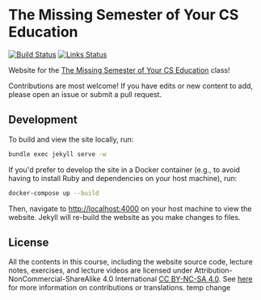 # The Missing Semester of Your CS Education

[![Build Status](https://github.com/missing-semester/missing-semester/actions/workflows/build.yml/badge.svg)](https://github.com/missing-semester/missing-semester/actions/workflows/build.yml) [![Links Status](https://github.com/missing-semester/missing-semester/actions/workflows/links.yml/badge.svg)](https://github.com/missing-semester/missing-semester/actions/workflows/links.yml)

Website for the [The Missing Semester of Your CS Education](https://missing.csail.mit.edu/) class!

Contributions are most welcome! If you have edits or new content to add, please
open an issue or submit a pull request.

## Development

To build and view the site locally, run:

```bash
bundle exec jekyll serve -w
```

If you'd prefer to develop the site in a Docker container (e.g., to avoid
having to install Ruby and dependencies on your host machine), run:


```bash
docker-compose up --build
```

Then, navigate to <http://localhost:4000> on your host machine to view the
website. Jekyll will re-build the website as you make changes to files.

## License

All the contents in this course, including the website source code, lecture notes, exercises, and lecture videos are licensed under Attribution-NonCommercial-ShareAlike 4.0 International [CC BY-NC-SA 4.0](https://creativecommons.org/licenses/by-nc-sa/4.0/). See [here](https://missing.csail.mit.edu/license) for more information on contributions or translations.
temp change
